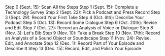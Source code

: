 Step 0 (Sept. 15): Scan All the Steps
Step 1 (Sept. 15): Complete a Technology Survey
Step 2 (Sept. 22): Pick a Podcast and Press Record
Step 3 (Sept. 29): Record Your First Take
Step 4 (Oct. 6th): Describe Your Podcast
Step 5 (Oct. 13): Record Some Dialogue
Step 6 (Oct. 20th): Revise and Edit
Step 7 (Oct. 27):  Record an Analysis of Voice or Dialogue
Step 8 (Nov. 3): Let's Bib
Step 9 (Nov. 10): Take a Break
Step 10 (Nov. 17th): Record an Analysis of a Sound Object or Soundscape
Step 11 (Nov. 24): Revise, Edit, and Annotate
Step 12 (Dec. 1): Record Part of Your Episode and Describe It
Step 13 (Dec. 15): Record, Edit, and Polish Your Episode
